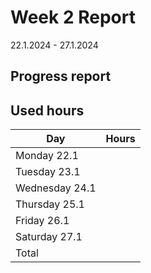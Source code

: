 # Week 2 Report

22.1.2024 - 27.1.2024

## Progress report

## Used hours

| Day | Hours |
|-----|-------|
| Monday 22.1   |       |
| Tuesday 23.1   |       |
| Wednesday 24.1 | |
| Thursday 25.1 | |
| Friday 26.1 | |
| Saturday 27.1 | |
|Total | |


